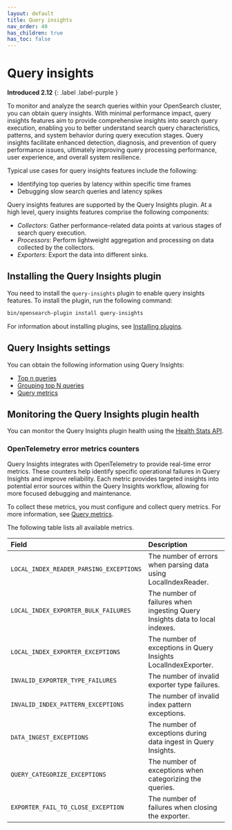 ```yaml
---
layout: default
title: Query insights
nav_order: 40
has_children: true
has_toc: false
---
```


# Query insights
**Introduced 2.12**
{: .label .label-purple }

To monitor and analyze the search queries within your OpenSearch cluster, you can obtain query insights. With minimal performance impact, query insights features aim to provide comprehensive insights into search query execution, enabling you to better understand search query characteristics, patterns, and system behavior during query execution stages. Query insights facilitate enhanced detection, diagnosis, and prevention of query performance issues, ultimately improving query processing performance, user experience, and overall system resilience.

Typical use cases for query insights features include the following:

- Identifying top queries by latency within specific time frames
- Debugging slow search queries and latency spikes

Query insights features are supported by the Query Insights plugin. At a high level, query insights features comprise the following components:

* _Collectors_: Gather performance-related data points at various stages of search query execution.
* _Processors_: Perform lightweight aggregation and processing on data collected by the collectors.
* _Exporters_: Export the data into different sinks.


## Installing the Query Insights plugin

You need to install the `query-insights` plugin to enable query insights features. To install the plugin, run the following command:

```bash
bin/opensearch-plugin install query-insights
```
For information about installing plugins, see [Installing plugins]({{site.url}}{{site.baseurl}}/install-and-configure/plugins/).

## Query Insights settings

You can obtain the following information using Query Insights:

- [Top n queries]({{site.url}}{{site.baseurl}}/observing-your-data/query-insights/top-n-queries/)
- [Grouping top N queries]({{site.url}}{{site.baseurl}}/observing-your-data/query-insights/grouping-top-n-queries/)
- [Query metrics]({{site.url}}{{site.baseurl}}/observing-your-data/query-insights/query-metrics/)

## Monitoring the Query Insights plugin health

You can monitor the Query Insights plugin health using the [Health Stats API]({{site.url}}{{site.baseurl}}/observing-your-data/query-insights/api/).

### OpenTelemetry error metrics counters

Query Insights integrates with OpenTelemetry to provide real-time error metrics. These counters help identify specific operational failures in Query Insights and improve reliability. Each metric provides targeted insights into potential error sources within the Query Insights workflow, allowing for more focused debugging and maintenance. 

To collect these metrics, you must configure and collect query metrics. For more information, see [Query metrics]({{site.url}}{{site.baseurl}}/observing-your-data/query-insights/query-metrics/).

The following table lists all available metrics.

Field | Description
:--- | :---
`LOCAL_INDEX_READER_PARSING_EXCEPTIONS` | The number of errors when parsing data using LocalIndexReader.
`LOCAL_INDEX_EXPORTER_BULK_FAILURES` | The number of failures when ingesting Query Insights data to local indexes.
`LOCAL_INDEX_EXPORTER_EXCEPTIONS` | The number of exceptions in Query Insights LocalIndexExporter.
`INVALID_EXPORTER_TYPE_FAILURES` | The number of invalid exporter type failures.
`INVALID_INDEX_PATTERN_EXCEPTIONS` | The number of invalid index pattern exceptions.
`DATA_INGEST_EXCEPTIONS` | The number of exceptions during data ingest in Query Insights.
`QUERY_CATEGORIZE_EXCEPTIONS` | The number of exceptions when categorizing the queries.
`EXPORTER_FAIL_TO_CLOSE_EXCEPTION` | The number of failures when closing the exporter.